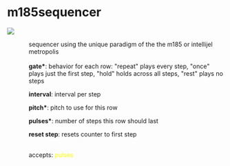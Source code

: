 
<a name=m185sequencer></a><br>
# <b>m185sequencer</b>
<img src="../images/m185sequencer.png"><br>
<div style="display:inline-block;margin-left:50px;">
sequencer using the unique paradigm of the the m185 or intellijel metropolis<br/><br/>
<b>gate*</b>: behavior for each row: "repeat" plays every step, "once" plays just the first step, "hold" holds across all steps, "rest" plays no steps<br>

<b>interval</b>: interval per step<br>

<b>pitch*</b>: pitch to use for this row<br>

<b>pulses*</b>: number of steps this row should last<br>

<b>reset step</b>: resets counter to first step<br>

<br>accepts: <font color=yellow>pulses</font> <br></div>
